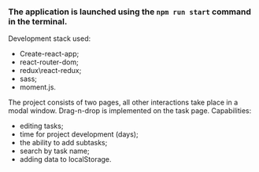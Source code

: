 ### The application is launched using the `npm run start` command in the terminal.

Development stack used:
- Create-react-app;
- react-router-dom;
- redux\react-redux;
- sass;
- moment.js. 

The project consists of two pages, all other interactions take place in a modal window. Drag-n-drop is implemented on the task page. Capabilities:
- editing tasks;
- time for project development (days);
- the ability to add subtasks;
- search by task name;
- adding data to localStorage.
